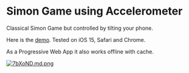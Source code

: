 # Simon Game using Accelerometer

Classical Simon Game but controlled by tilting your phone.

Here is the [demo](https://nervous-cori-a5f21b.netlify.app/). Tested on iOS 15, Safari and Chrome.

As a Progressive Web App it also works offline with cache.

[![7bXoND.md.png](https://s4.ax1x.com/2022/01/26/7bXoND.md.png)](https://imgtu.com/i/7bXoND)
